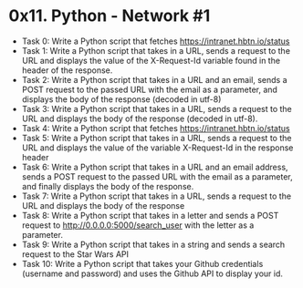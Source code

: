 # 0x11. Python - Network #1
- Task 0: Write a Python script that fetches https://intranet.hbtn.io/status
- Task 1: Write a Python script that takes in a URL, sends a request to the URL and displays the value of the X-Request-Id variable found in the header of the response.
- Task 2: Write a Python script that takes in a URL and an email, sends a POST request to the passed URL with the email as a parameter, and displays the body of the response (decoded in utf-8)
- Task 3: Write a Python script that takes in a URL, sends a request to the URL and displays the body of the response (decoded in utf-8).
- Task 4: Write a Python script that fetches https://intranet.hbtn.io/status
- Task 5: Write a Python script that takes in a URL, sends a request to the URL and displays the value of the variable X-Request-Id in the response header
- Task 6: Write a Python script that takes in a URL and an email address, sends a POST request to the passed URL with the email as a parameter, and finally displays the body of the response.
- Task 7: Write a Python script that takes in a URL, sends a request to the URL and displays the body of the response
- Task 8: Write a Python script that takes in a letter and sends a POST request to http://0.0.0.0:5000/search_user with the letter as a parameter.
- Task 9: Write a Python script that takes in a string and sends a search request to the Star Wars API
- Task 10: Write a Python script that takes your Github credentials (username and password) and uses the Github API to display your id.
